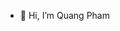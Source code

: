 - 👋 Hi, I’m Quang Pham

<!---
quangpham-glo/quangpham-glo is a ✨ special ✨ repository because its `README.md` (this file) appears on your GitHub profile.
You can click the Preview link to take a look at your changes.
--->
